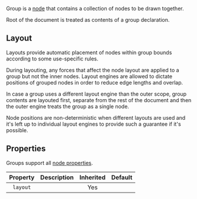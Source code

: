 Group is a [node](./node.md) that contains a collection of nodes to be drawn
together.

Root of the document is treated as contents of a group declaration.

## Layout

Layouts provide automatic placement of nodes within group bounds according to
some use-specific rules.

During layouting, any forces that affect the node layout are applied to a group
but not the inner nodes. Layout engines are allowed to dictate positions of
grouped nodes in order to reduce edge lengths and overlap.

In case a group uses a different layout engine than the outer scope, group
contents are layouted first, separate from the rest of the document and then the
outer engine treats the group as a single node.

Node positions are non-deterministic when different layouts are used and it's
left up to individual layout engines to provide such a guarantee if it's
possible.

## Properties

Groups support all [node properties](./node.md#properties).

| Property | Description | Inherited | Default |
| :------: | ----------- | :-------: | ------- |
| `layout` |             |    Yes    |         |
